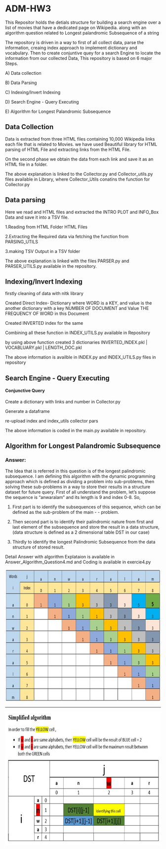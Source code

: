 # ADM-HW3
This Repositor holds the detials structure for building a search engine over a list of movies that have a dedicated page on Wikipedia.
along with an algorithm question related to Longest palandromic Subsequence of a string

The repository is driven in a way to first of all collect data, parse the information, creaing index approach to implement dictionary and vocabulary. Then to create conjuntive quey for a search Engine to locate the information from our collected Data, This repository is based on 6 major Steps.

A) Data collection

B) Data Parsing

C) Indexing/Invert Indexing

D) Search Engine - Query Executing

E) Algorithm for Longest Palandromic Subsequence


## Data Collection

Data is extracted from three HTML files containing 10,000 Wikipedia links each file that is related to Movies. we have used Beautiful library for HTML parsing of HTML File and extracting links from the HTML File.

On the second phase we obtain the data from each link and save it as an HTML file in a folder.

The above explanation is linked to the Collector.py and Collector_utils.py files available in Library, where Collector_Utils conatins the function for Collector.py

## Data parsing

Here we read and HTML files and extracted the INTRO PLOT and INFO_Box Data and save it into a TSV file.

1.Reading from HTML Folder HTML Files

2.Extracting the Required data via fetching the function from PARSING_UTILS

3.making TSV Output in a TSV folder

The above explanation is linked with the files PARSER.py and PARSER_UTILS.py available in the repository.

## Indexing/Invert Indexing

firstly cleaning of data with nltk library

Created Direct Index- Dictionary where WORD is a KEY, and value is the another dictionary with a key NUMBER OF DOCUMENT and Value THE FREQUENCY OF WORD in this Document

Created INVERTED index for the same

Combining all these function in INDEX_UTILS.py available in Repository

by using above function created 3 dictionaries INVERTED_INDEX.pkl | VOCABLUARY.pkl | LENGTH_DOC.pkl

The above information is availble in INDEX.py and INDEX_UTILS.py files in repository

## Search Engine - Query Executing

#### Conjunctive Query

Create a dictionary with links and number in Collector.py

Generate a dataframe

re-upload index and index_utils collector pars

The above information is coded in the main.py available in repository.


## Algorithm for Longest Palandromic Subsequence

### Answer: 

The Idea that is referred in this question is of the longest palindromic subsequence. I am defining this algorithm with the dynamic programming approach which is defined as dividing a problem into sub-problems, then solving these sub-problems in a way to store their results in a structure dataset for future query.
First of all understand the problem, let’s suppose the sequence is “anwaralam” and its length is 9 and index 0-8. So,

1.	First part is to identify the subsequences of this sequence, which can be defined as the sub-problem of the main - - problem.

2.	Then second part is to identify their palindromic nature from first and last element of the subsequence and store the result in a data structure, (data structure is defined as a 2 dimensional table DST in our case)

3.	Thirdly to identify the longest Palindromic Subsequence from the data structure of stored result.

Detail Answer with algorithm Explataion is available in Answer_Algorithm_Question4.md and Coding is available in exercie4.py

<p align="left">
<img src="https://github.com/anwaralamgithub/ADM2019HW3_Movies_Search_Engine/blob/images/FIG5.jpg" height=430 
</p>

________________________________________________________________________________________________________________________
<p align="left">
<img src="https://github.com/anwaralamgithub/ADM2019HW3_Movies_Search_Engine/blob/images/FIG6.jpg" height=430 
</p>




